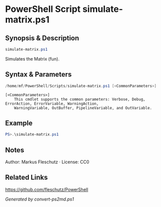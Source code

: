 # PowerShell Script simulate-matrix.ps1

## Synopsis & Description
```powershell
simulate-matrix.ps1
```

Simulates the Matrix (fun).

## Syntax & Parameters
```powershell
/home/mf/PowerShell/Scripts/simulate-matrix.ps1 [<CommonParameters>]
```

```
[<CommonParameters>]
    This cmdlet supports the common parameters: Verbose, Debug, ErrorAction, ErrorVariable, WarningAction, 
    WarningVariable, OutBuffer, PipelineVariable, and OutVariable.
```

## Example
```powershell
PS>.\simulate-matrix.ps1
```


## Notes
Author: Markus Fleschutz · License: CC0

## Related Links
https://github.com/fleschutz/PowerShell

*Generated by convert-ps2md.ps1*
